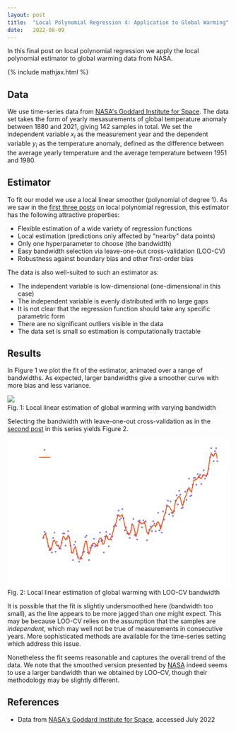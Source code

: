 ```yaml
---
layout: post
title:  "Local Polynomial Regression 4: Application to Global Warming"
date:   2022-08-09
---
```


In this final post on local polynomial regression
we apply the local polynomial estimator
to global warming data from NASA.

{% include mathjax.html %}

<div style="display:none">
  $\newcommand \E {\mathbb{E}}$
  $\newcommand \P {\mathbb{E}}$
  $\newcommand \R {\mathbb{R}}$
  $\newcommand \Var {\mathrm{Var}}$
  $\newcommand \Cov {\mathrm{Cov}}$
  $\newcommand \T {\mathsf{T}}$
  $\newcommand{\diff}[1]{\,\mathrm{d}#1}$
  $\DeclareMathOperator{\MSE}{MSE}$
  $\DeclareMathOperator{\IMSE}{IMSE}$
  $\DeclareMathOperator{\LOOCV}{LOO-CV}$
</div>

## Data

We use time-series data from
[NASA's Goddard Institute for Space](https://climate.nasa.gov/vital-signs/global-temperature/).
The data set takes the form of yearly mesasurements
of global temperature anomaly between 1880 and 2021,
giving 142 samples in total.
We set the independent variable $x_i$ as the measurement year
and the dependent variable $y_i$ as the temperature anomaly,
defined as the difference between the average yearly temperature
and the average temperature between 1951 and 1980.

## Estimator

To fit our model we use a local linear smoother (polynomial of degree 1).
As we saw in the
[first three posts](/posts/) on local polynomial regression,
this estimator has the following attractive properties:

- Flexible estimation of a wide variety of regression functions
- Local estimation (predictions only affected by "nearby" data points)
- Only one hyperparameter to choose (the bandwidth)
- Easy bandwidth selection via leave-one-out cross-validation (LOO-CV)
- Robustness against boundary bias and other first-order bias

The data is also well-suited to such an estimator as:

- The independent variable is low-dimensional (one-dimensional in this case)
- The independent variable is evenly distributed with no large gaps
- It is not clear that the regression function should take any
  specific parametric form
- There are no significant outliers visible in the data
- The data set is small so estimation is computationally tractable



## Results

In Figure 1 we plot the fit of the estimator,
animated over a range of bandwidths.
As expected, larger bandwidths give a smoother curve
with more bias and less variance.

<figure style="display: block; margin-left: auto; margin-right: auto;">
<img style="width: 700px; margin-left: auto; margin-right: auto;"
    src="/assets/posts/local_polynomial_regression/global_warming.gif">
<figcaption>
  Fig. 1: Local linear estimation of global warming with
  varying bandwidth
</figcaption>
</figure>


Selecting the bandwidth with leave-one-out cross-validation
as in the
[second post](/2022/03/29/local-polynomial-regression-2.html)
in this series yields Figure 2.


<figure style="display: block; margin-left: auto; margin-right: auto;">
<img style="width: 700px; margin-left: auto; margin-right: auto;"
    src="/assets/posts/local_polynomial_regression/global_warming_loocv.svg">
<figcaption>
  Fig. 2: Local linear estimation of global warming with
  LOO-CV bandwidth
</figcaption>
</figure>

It is possible that the fit is slightly undersmoothed here
(bandwidth too small), as the line appears to be more
jagged than one might expect.
This may be because LOO-CV relies on the assumption
that the samples are *independent*,
which may well not be true of measurements in
consecutive years.
More sophisticated methods are available for the
time-series setting which address this issue.



Nonetheless the fit seems reasonable and captures the overall trend
of the data.
We note that the smoothed version presented by
[NASA](https://climate.nasa.gov/vital-signs/global-temperature/)
indeed seems to use a larger bandwidth than we obtained by LOO-CV,
though their methodology may be slightly different.

## References

- Data from
[NASA's Goddard Institute for Space](https://climate.nasa.gov/vital-signs/global-temperature/),
accessed July 2022
